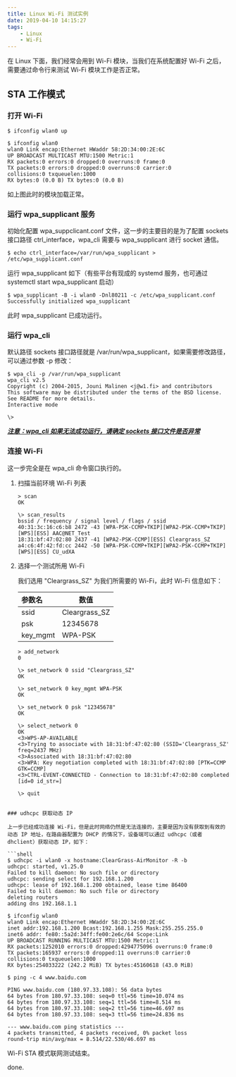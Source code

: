 ```yaml
---
title: Linux Wi-Fi 测试实例
date: 2019-04-10 14:15:27
tags:
    - Linux
    - Wi-Fi
---
```


在 Linux 下面，我们经常会用到 Wi-Fi 模块，当我们在系统配置好 Wi-Fi 之后，需要通过命令行来测试 Wi-Fi 模块工作是否正常。

## STA 工作模式

### 打开 Wi-Fi

```shell
$ ifconfig wlan0 up

$ ifconfig wlan0
wlan0 Link encap:Ethernet HWaddr 58:2D:34:00:2E:6C
UP BROADCAST MULTICAST MTU:1500 Metric:1
RX packets:0 errors:0 dropped:0 overruns:0 frame:0
TX packets:0 errors:0 dropped:0 overruns:0 carrier:0
collisions:0 txqueuelen:1000
RX bytes:0 (0.0 B) TX bytes:0 (0.0 B)
```

如上图此时的模块加载正常。

### 运行 wpa_supplicant 服务

初始化配置 wpa_suppclicant.conf 文件，这一步的主要目的是为了配置 sockets 接口路径 ctrl_interface，wpa_cli 需要与 wpa_supplicant 进行 socket 通信。

```shell
$ echo ctrl_interface=/var/run/wpa_supplicant > /etc/wpa_supplicant.conf
```

运行 wpa_supplicant 如下（有些平台有现成的 systemd 服务，也可通过 systemctl start wpa_supplicant 启动）

```shell
$ wpa_supplicant -B -i wlan0 -Dnl80211 -c /etc/wpa_supplicant.conf
Successfully initialized wpa_supplicant
```

此时 wpa_supplicant 已成功运行。

### 运行 wpa_cli

默认路径 sockets 接口路径就是 /var/run/wpa_supplicant，如果需要修改路径，可以通过参数 -p <path> 修改：

```shell
$ wpa_cli -p /var/run/wpa_supplicant
wpa_cli v2.5
Copyright (c) 2004-2015, Jouni Malinen <j@w1.fi> and contributors
This software may be distributed under the terms of the BSD license.
See README for more details.
Interactive mode

\>
```

***<u>注意：wpa_cli 如果无法成功运行，请确定 sockets 接口文件是否异常</u>***

### 连接 Wi-Fi

这一步完全是在 wpa_cli 命令窗口执行的。

1. 扫描当前环境 Wi-Fi 列表

    ```shell
    > scan
    OK

    \> scan_results
    bssid / frequency / signal level / flags / ssid
    40:31:3c:16:c6:b8 2472 -43 [WPA-PSK-CCMP+TKIP][WPA2-PSK-CCMP+TKIP][WPS][ESS] AAC@NET_Test
    18:31:bf:47:02:80 2437 -41 [WPA2-PSK-CCMP][ESS] Cleargrass_SZ
    a4:c6:4f:42:fd:cc 2442 -50 [WPA-PSK-CCMP+TKIP][WPA2-PSK-CCMP+TKIP][WPS][ESS] CU_udXA
    ```

2. 选择一个测试所用 Wi-Fi

    我们选用 "Cleargrass_SZ" 为我们所需要的 Wi-Fi，此时 Wi-Fi 信息如下：

    | 参数名   | 数值          |
    | :------- | ------------- |
    | ssid     | Cleargrass_SZ |
    | psk      | 12345678      |
    | key_mgmt | WPA-PSK       |

    ```shell
    > add_network
    0

    \> set_network 0 ssid "Cleargrass_SZ"
    OK

    \> set_network 0 key_mgmt WPA-PSK
    OK

    \> set_network 0 psk "12345678"
    OK

    \> select_network 0
    OK
    <3>WPS-AP-AVAILABLE
    <3>Trying to associate with 18:31:bf:47:02:80 (SSID='Cleargrass_SZ' freq=2437 MHz)
    <3>Associated with 18:31:bf:47:02:80
    <3>WPA: Key negotiation completed with 18:31:bf:47:02:80 [PTK=CCMP GTK=CCMP]
    <3>CTRL-EVENT-CONNECTED - Connection to 18:31:bf:47:02:80 completed [id=0 id_str=]

    \> quit
```

### udhcpc 获取动态 IP

上一步已经成功连接 Wi-Fi，但是此时网络仍然是无法连接的，主要是因为没有获取到有效的动态 IP 地址，在路由器配置为 DHCP 的情况下，设备端可以通过 udhcpc（或者 dhclient）获取动态 IP，如下：

```shell
$ udhcpc -i wlan0 -x hostname:ClearGrass-AirMonitor -R -b
udhcpc: started, v1.25.0
Failed to kill daemon: No such file or directory
udhcpc: sending select for 192.168.1.200
udhcpc: lease of 192.168.1.200 obtained, lease time 86400
Failed to kill daemon: No such file or directory
deleting routers
adding dns 192.168.1.1

$ ifconfig wlan0
wlan0 Link encap:Ethernet HWaddr 58:2D:34:00:2E:6C
inet addr:192.168.1.200 Bcast:192.168.1.255 Mask:255.255.255.0
inet6 addr: fe80::5a2d:34ff:fe00:2e6c/64 Scope:Link
UP BROADCAST RUNNING MULTICAST MTU:1500 Metric:1
RX packets:1252010 errors:0 dropped:4294775096 overruns:0 frame:0
TX packets:165937 errors:0 dropped:11 overruns:0 carrier:0
collisions:0 txqueuelen:1000
RX bytes:254033222 (242.2 MiB) TX bytes:45160618 (43.0 MiB)

$ ping -c 4 www.baidu.com

PING www.baidu.com (180.97.33.108): 56 data bytes
64 bytes from 180.97.33.108: seq=0 ttl=56 time=10.074 ms
64 bytes from 180.97.33.108: seq=1 ttl=56 time=8.514 ms
64 bytes from 180.97.33.108: seq=2 ttl=56 time=46.697 ms
64 bytes from 180.97.33.108: seq=3 ttl=56 time=24.836 ms

--- www.baidu.com ping statistics ---
4 packets transmitted, 4 packets received, 0% packet loss
round-trip min/avg/max = 8.514/22.530/46.697 ms
```

 Wi-Fi STA 模式联网测试结束。

done.
